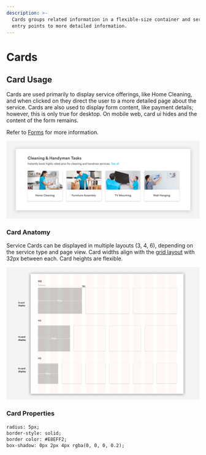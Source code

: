 ```yaml
---
description: >-
  Cards groups related information in a flexible-size container and serve as
  entry points to more detailed information.
---
```


# Cards

## **Card Usage**

Cards are used primarily to display service offerings, like Home Cleaning, and when clicked on they direct the user to a more detailed page about the service. Cards are also used to display form content, like payment details; however, this is only true for desktop. On mobile web, card ui hides and the content of the form remains.

Refer to [Forms](https://app.gitbook.com/@handyguide/s/docs/web/forms) for more information. 

![](../.gitbook/assets/card-preview.png)

### Card Anatomy

Service Cards can be displayed in multiple layouts \(3, 4, 6\), depending on the service type and page view. Card widths align with the [grid layout](https://app.gitbook.com/@handyguide/s/docs/web/grid-and-layout) with 32px between each. Card heights are flexible.

![](../.gitbook/assets/card-layouts-3-4-6%20%283%29.png)

### Card Properties 

```text
radius: 5px;
border-style: solid;
border color: #E8EFF2;
box-shadow: 0px 2px 4px rgba(0, 0, 0, 0.2);
```



